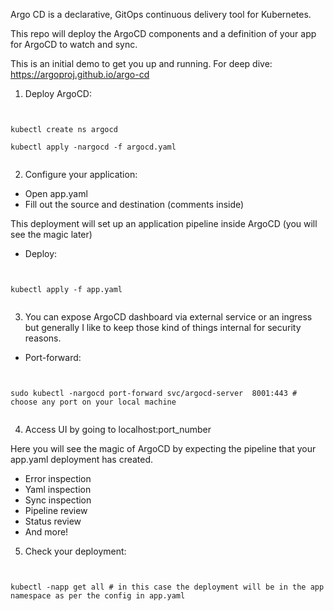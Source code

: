 Argo CD is a declarative, GitOps continuous delivery tool for Kubernetes.

This repo will deploy the ArgoCD components and a definition of your app for ArgoCD to watch and sync.

This is an initial demo to get you up and running. 
For deep dive: https://argoproj.github.io/argo-cd

1. Deploy ArgoCD: 

<pre><code>

kubectl create ns argocd

kubectl apply -nargocd -f argocd.yaml

</code></pre>

2. Configure your application:

- Open app.yaml
- Fill out the source and destination (comments inside)

This deployment will set up an application pipeline inside ArgoCD (you will see the magic later)

- Deploy: 

<pre><code>

kubectl apply -f app.yaml

</code></pre>

3. You can expose ArgoCD dashboard via external service or an ingress but generally I like to 
keep those kind of things internal for security reasons.

- Port-forward:

<pre><code>

sudo kubectl -nargocd port-forward svc/argocd-server  8001:443 # choose any port on your local machine

</code></pre>

4. Access UI by going to localhost:port_number

Here you will see the magic of ArgoCD by expecting the pipeline that your app.yaml deployment has 
created. 

- Error inspection
- Yaml inspection
- Sync inspection
- Pipeline review
- Status review
- And more!

5. Check your deployment: 

<pre><code>

kubectl -napp get all # in this case the deployment will be in the app namespace as per the config in app.yaml

</code></pre>